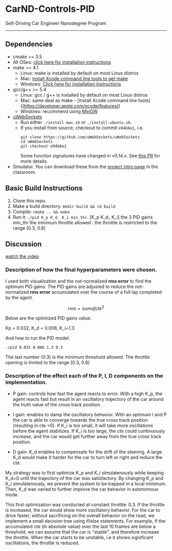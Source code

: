 # CarND-Controls-PID
Self-Driving Car Engineer Nanodegree Program

---

## Dependencies

* cmake >= 3.5
 * All OSes: [click here for installation instructions](https://cmake.org/install/)
* make >= 4.1
  * Linux: make is installed by default on most Linux distros
  * Mac: [install Xcode command line tools to get make](https://developer.apple.com/xcode/features/)
  * Windows: [Click here for installation instructions](http://gnuwin32.sourceforge.net/packages/make.htm)
* gcc/g++ >= 5.4
  * Linux: gcc / g++ is installed by default on most Linux distros
  * Mac: same deal as make - [install Xcode command line tools]((https://developer.apple.com/xcode/features/)
  * Windows: recommend using [MinGW](http://www.mingw.org/)
* [uWebSockets](https://github.com/uWebSockets/uWebSockets)
  * Run either `./install-mac.sh` or `./install-ubuntu.sh`.
  * If you install from source, checkout to commit `e94b6e1`, i.e.
    ```
    git clone https://github.com/uWebSockets/uWebSockets 
    cd uWebSockets
    git checkout e94b6e1
    ```
    Some function signatures have changed in v0.14.x. See [this PR](https://github.com/udacity/CarND-MPC-Project/pull/3) for more details.
* Simulator. You can download these from the [project intro page](https://github.com/udacity/self-driving-car-sim/releases) in the classroom.

## Basic Build Instructions

1. Clone this repo.
2. Make a build directory: `mkdir build && cd build`
3. Compile: `cmake .. && make`
4. Run it: `./pid K_p K_d_ K_i min_thr`. 
[K_p K_d_ K_i] the 3 PID gains
min_thr the minimum throttle allowed : the throttle is restricted to the range [0.3, 0.8]

## Discussion
[watch the video](https://youtu.be/_wUoVPyukuI)

### Description of how the final hyperparameters were chosen.
I used both visualization and the not-normalized **rms error** to find the optimum PID gains. The PID gains are adjusted to reduce the not-normalized **rms error** accumulated over the course of a full lap completed by the agent.

$$ rms = sum of cte^2 $$

Below are the optimized PID gains value:

 Kp = 0.032, K_d = 0.006, K_i=1.3

And how to run the PID model:

 `./pid 0.032 0.006 1.3 0.3`

The last number (0.3) is the minimum threshold allowed. The throttle opening is limited to the range [0.3, 0.8] 

### Description of the effect each of the P, I, D components on the implementation.

+ P gain: controls how fast the agent reacts to error. With a high K_p, the agent reacts fast but result in an oscillatory trajectory of the car around the truth value of the cross track position.

+ I gain: enables to damp the oscillatory behavior. With an optimum I and P the car is able to converge towards the true cross track position (resulting in cte =0). If K_i is too small, it will take more oscillations before the agent stabilizes. If K_i is too large, the *cte* could continuously increase, and the car would get further away from the true cross track position.

+ D gain: K_d enables to compensate for the drift of the steering. A large K_d would make it harder for the car to turn left or right and reduce the cte.

My strategy was to first optimize K_p and K_i simulatenously while keeping K_d=0 until the trajectory of the car was satisfactory. By changing K_p and K_i simulatenously, we prevent the system to be trapped in a local minimum. Then, K_d was varied to further improve the car behavior in autonomous mode. 

This first optimization was conducted at constant throttle: 0.3. 
If the throttle is increased, the car would show more oscillatory behavior. For the car to drive faster, 
without sacrificing on the overall behavior on the road, we implement a small decision tree using if/else statements.
For example, if the accumulated cte (in absolute value) over the last 10 frames are below a threshold, we can assume 
that the car is "stable", and therefore increase the throttle. 
When the car starts to be unstable, i.e it shows significant oscillations, the throttle is reduced. 
          


